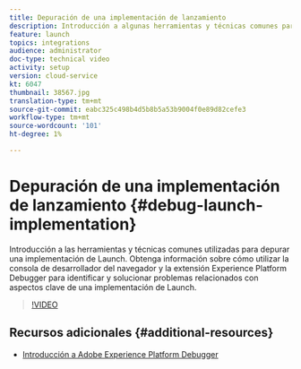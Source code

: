 ```yaml
---
title: Depuración de una implementación de lanzamiento
description: Introducción a algunas herramientas y técnicas comunes para depurar una implementación de Launch. Obtenga información sobre cómo utilizar la consola de desarrollador del navegador y la extensión Experience Platform Debugger para identificar y solucionar problemas relacionados con aspectos clave de una implementación de Launch.
feature: launch
topics: integrations
audience: administrator
doc-type: technical video
activity: setup
version: cloud-service
kt: 6047
thumbnail: 38567.jpg
translation-type: tm+mt
source-git-commit: eabc325c498b4d5b8b5a53b9004f0e89d82cefe3
workflow-type: tm+mt
source-wordcount: '101'
ht-degree: 1%

---
```



# Depuración de una implementación de lanzamiento {#debug-launch-implementation}

Introducción a las herramientas y técnicas comunes utilizadas para depurar una implementación de Launch. Obtenga información sobre cómo utilizar la consola de desarrollador del navegador y la extensión Experience Platform Debugger para identificar y solucionar problemas relacionados con aspectos clave de una implementación de Launch.

>[!VIDEO](https://video.tv.adobe.com/v/38567?quality=12&learn=on)

## Recursos adicionales {#additional-resources}

* [Introducción a Adobe Experience Platform Debugger](https://docs.adobe.com/content/help/en/platform-learn/tutorials/data-ingestion/web-sdk/introduction-to-the-experience-platform-debugger.html)
